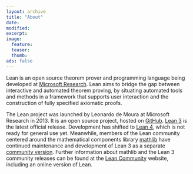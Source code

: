 ```yaml
---
layout: archive
title: "About"
date:
modified:
excerpt:
image:
  feature:
  teaser:
  thumb:
ads: false
---
```


Lean is an open source theorem prover and programming language being developed at <a href="http://research.microsoft.com">Microsoft Research</a>.
Lean aims to bridge the gap between interactive
and automated theorem proving, by situating automated tools and
methods in a framework that supports user interaction and the
construction of fully specified axiomatic proofs.

The Lean project was launched by Leonardo de Moura at Microsoft
Research in 2013. It is an open source project, hosted on
[GitHub](https://github.com/leanprover). [Lean 3](https://github.com/leanprover/lean)
is the latest official release. Development has shifted to [Lean 4](https://github.com/leanprover/lean4),
which is not ready for general use yet. Meanwhile, members of the Lean community centered
around the mathematical components library [mathlib](https://github.com/leanprover-community/mathlib)
have continued maintenance and development of Lean 3 as a separate [community version](https://github.com/leanprover-community/lean).
Further information about mathlib and the Lean 3 community releases can be found at the [Lean Community](https://leanprover-community.github.io/index.html)
website, including an online version of Lean.
